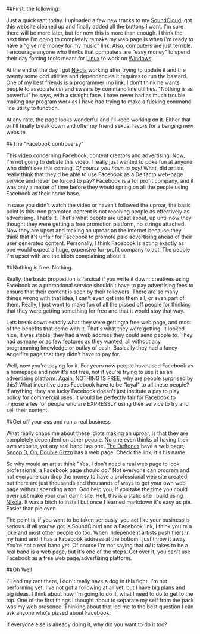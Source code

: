 <!-- 
.. title: You should've seen this coming
.. slug: you-shouldve-seen-this-coming
.. date: 2014/05/13 15:28:57
.. tags: 
.. link: 
.. description: 
.. type: text
-->

##First, the following:

Just a quick rant today. I uploaded a few new tracks to my [SoundCloud](https://soundcloud.com/al_hacha), got this website cleaned up and finally added all the buttons I want. I'm sure there will be more later, but for now this is more than enough. I think the next time I'm going to completely remake my web page is when I'm ready to have a "give me money for my music" link. Also, computers are just terrible. I encourage anyone who thinks that computers are "easy money" to spend their day forcing tools meant for [Linux](http://linuxfonts.narod.ru/why.linux.is.not.ready.for.the.desktop.current.html) to work on [Windows](http://forums.opensuse.org/showthread.php/461353-10-Reasons-why-Windows-still-sucks).

At the end of the day I got [Nikola](getnikola.com) working after trying to update it and the twenty some odd utilities and dependencies it requires to run the bastard. One of my best friends is a programmer (no link, I don't think he wants people to associate us) and swears by command line utilities. "Nothing is as powerful" he says, with a straight face. I have never had as much trouble making any program work as I have had trying to make a fucking command line utility to function. 

At any rate, the page looks wonderful and I'll keep working on it. Either that or I'll finally break down and offer my friend sexual favors for a banging new website. 

##The "Facebook controversy"

This [video](https://www.youtube.com/watch?v=oVfHeWTKjag) concerning Facebook, content creators and advertising. Now, I'm not going to debate this video, I really just wanted to poke fun at anyone who didn't see this coming. *Of course you have to pay!* What, did artists really think that they'd be able to use Facebook as a De facto web-page service and never be forced to pay? Facebook is a for profit company, and it was only a matter of time before they would spring on all the people using Facebook as their home base.

In case you didn't watch the video or haven't followed the uproar, the basic point is this: non promoted content is not reaching people as effectively as advertising. That's it. That's what people are upset about, up until now they thought they were getting a free promotion platform, no strings attached. Now they are upset and making an uproar on the Internet because they think that it's unfair for Facebook to promote paid advertising ahead of their user generated content. Personally, I think Facebook is acting exactly as one would expect a huge, expensive for-profit company to act. The people I'm upset with are the idiots complaining about it. 

##Nothing is free. Nothing. 

Really, the basic proposition is farcical if you write it down: creatives using Facebook as a promotional service shouldn't have to pay advertising fees to ensure that their content is seen by their followers. There are so many things wrong with that idea, I can't even get into them all, or even part of them. Really, I just want to make fun of all the pissed off people for thinking that they were getting something for free and that it would stay that way. 

Lets break down exactly what they were getting:a free web page, and most of the benefits that come with it. That's what they were getting. It looked nice, it was stable, they had a web address they could send people to. They had as many or as few features as they wanted, all without any programming knowledge or outlay of cash. Basically they had a fancy Angelfire page that they didn't have to pay for. 

Well, now you're paying for it. For years now people have used Facebook as a homepage and now it's not free, not if you're trying to use it as an advertising platform. Again, NOTHING IS FREE, why are people surprised by this? What incentive does Facebook have to be "loyal" to all these people? If anything, they are lucky Facebook doesn't just institute a pay to play policy for commercial uses. It would be perfectly fair for Facebook to impose a fee for people who are EXPRESSLY using their service to try and sell their content. 

##Get off your ass and run a real business

What really chaps me about these idiots making an uproar, is that they are completely dependent on other people. No one even thinks of having their own website, yet any real band has one. [The Deftones](http://www.deftones.com/) have a web page, [Snoop D, Oh, Double Gizzo](http://snoopdogg.com/) has a web page. Check the link, it's his name. 

So why would an artist think "Yea, I don't need a real web page to look professional, a Facebook page should do." Not everyone can program and not everyone can drop the money to have a professional web site created, but there are just thousands and thousands of ways to get your own web page without spending a ton. God help you, if you take the time you could even just make your own damn site. Hell, this is a static site I build using [Nikola](www.getnikola.com). It was a bitch to install but once I learned markdown it's easy as pie. Easier than pie even. 

The point is, if you want to be taken seriously, you act like your business is serious. If all you've got is SoundCloud and a Facebook link, I think you're a joke and most other people do too. When independent artists push fliers in my hand and it has a Facebook address at the bottom I just throw it away. You're not a real band yet. Of course I'm not saying that *all* it takes to be a real band is a web page, but it's one of the steps. Get over it, you can't use Facebook as a free web page/advertising platform. 

##Oh Well

I'll end my rant there, I don't really have a dog in this fight. I'm not performing yet, I've not got a following at all yet, but I have big plans and big ideas. I think about how I'm going to do it, what I need to do to get to the top. One of the first things I thought about to separate my self from the pack was my web presence. Thinking about that led me to the best question I can ask anyone who's pissed about Facebook:

If everyone else is already doing it, why did you want to do it too?

 


